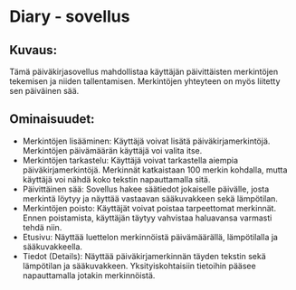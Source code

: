 # Diary - sovellus


## Kuvaus:


Tämä päiväkirjasovellus mahdollistaa käyttäjän päivittäisten merkintöjen tekemisen ja niiden tallentamisen. Merkintöjen yhteyteen on myös liitetty sen päiväinen sää.

## Ominaisuudet:

- Merkintöjen lisääminen: Käyttäjä voivat lisätä päiväkirjamerkintöjä. Merkintöjen päivämäärän käyttäjä voi valita itse.
- Merkintöjen tarkastelu: Käyttäjä voivat tarkastella aiempia päiväkirjamerkintöjä. Merkinnät katkaistaan 100 merkin kohdalla, mutta käyttäjä voi nähdä koko tekstin napauttamalla sitä.
- Päivittäinen sää: Sovellus hakee säätiedot jokaiselle päivälle, josta merkintä löytyy ja näyttää vastaavan sääkuvakkeen sekä lämpötilan.
- Merkintöjen poisto: Käyttäjät voivat poistaa tarpeettomat merkinnät. Ennen poistamista, käyttäjän täytyy vahvistaa haluavansa varmasti tehdä niin.
- Etusivu: Näyttää luettelon merkinnöistä päivämäärällä, lämpötilalla ja sääkuvakkeella.
- Tiedot (Details): Näyttää päiväkirjamerkinnän täyden tekstin sekä lämpötilan ja sääkuvakkeen. Yksityiskohtaisiin tietoihin pääsee napauttamalla jotakin merkinnöistä.


